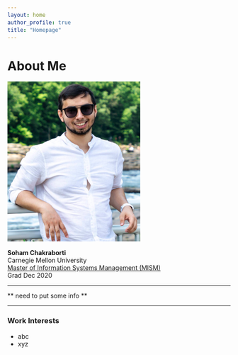 ```yaml
---
layout: home
author_profile: true
title: "Homepage"
---
```

# About Me
<img src="assets/images/aboutme.png" width="300"/> 

**Soham Chakraborti** <br>
Carnegie Mellon University <br>
[Master of Information Systems Management (MISM)](https://www.heinz.cmu.edu/programs/information-systems-management-master/bida) <br>
Grad Dec 2020 <br>

-----
** need to put some info **

-----

### Work Interests
* abc
* xyz
